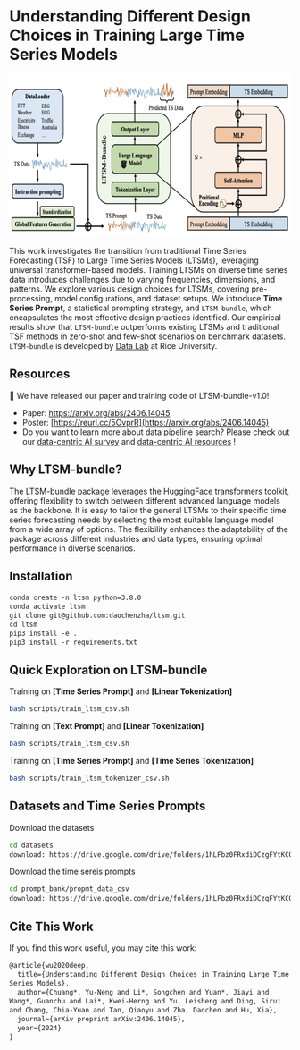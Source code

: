 # Understanding Different Design Choices in Training Large Time Series Models
<img width="700" height="290" src="./imgs/ltsm_model.png">

This work investigates the transition from traditional Time Series Forecasting (TSF) to Large Time Series Models (LTSMs), leveraging universal transformer-based models. Training LTSMs on diverse time series data introduces challenges due to varying frequencies, dimensions, and patterns. We explore various design choices for LTSMs, covering pre-processing, model configurations, and dataset setups. We introduce **Time Series Prompt**, a statistical prompting strategy, and $\texttt{LTSM-bundle}$, which encapsulates the most effective design practices identified. Our empirical results show that $\texttt{LTSM-bundle}$ outperforms existing LTSMs and traditional TSF methods in zero-shot and few-shot scenarios on benchmark datasets. $\texttt{LTSM-bundle}$ is developed by [Data Lab](https://cs.rice.edu/~xh37/) at Rice University.

## Resources
:mega: We have released our paper and training code of LTSM-bundle-v1.0!
* Paper: https://arxiv.org/abs/2406.14045
* Poster: [https://reurl.cc/5OvprR](https://arxiv.org/abs/2406.14045)
* Do you want to learn more about data pipeline search? Please check out our [data-centric AI survey](https://arxiv.org/abs/2303.10158) and [data-centric AI resources](https://github.com/daochenzha/data-centric-AI) !

## Why LTSM-bundle?
The LTSM-bundle package leverages the HuggingFace transformers toolkit, offering flexibility to switch between different advanced language models as the backbone. It is easy to tailor the general LTSMs to their specific time series forecasting needs by selecting the most suitable language model from a wide array of options. The flexibility enhances the adaptability of the package across different industries and data types, ensuring optimal performance in diverse scenarios.

## Installation
```
conda create -n ltsm python=3.8.0
conda activate ltsm
git clone git@github.com:daochenzha/ltsm.git
cd ltsm
pip3 install -e .
pip3 install -r requirements.txt
```

## Quick Exploration on LTSM-bundle 

Training on **[Time Series Prompt]** and **[Linear Tokenization]**
```bash
bash scripts/train_ltsm_csv.sh
```

Training on **[Text Prompt]** and **[Linear Tokenization]**
```bash
bash scripts/train_ltsm_csv.sh
```

Training on **[Time Series Prompt]** and **[Time Series Tokenization]**
```bash
bash scripts/train_ltsm_tokenizer_csv.sh
```

## Datasets and Time Series Prompts
Download the datasets
```bash
cd datasets
download: https://drive.google.com/drive/folders/1hLFbz0FRxdiDCzgFYtKCOPJYSBVvwW9P
```

Download the time sereis prompts 
```bash
cd prompt_bank/propmt_data_csv
download: https://drive.google.com/drive/folders/1hLFbz0FRxdiDCzgFYtKCOPJYSBVvwW9P
```

## Cite This Work
If you find this work useful, you may cite this work:
```
@article{wu2020deep,
  title={Understanding Different Design Choices in Training Large Time Series Models},
  author={Chuang*, Yu-Neng and Li*, Songchen and Yuan*, Jiayi and Wang*, Guanchu and Lai*, Kwei-Herng and Yu, Leisheng and Ding, Sirui and Chang, Chia-Yuan and Tan, Qiaoyu and Zha, Daochen and Hu, Xia},
  journal={arXiv preprint arXiv:2406.14045},
  year={2024}
}
```